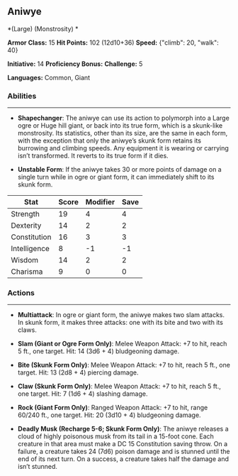 ## Aniwye
*(Large) (Monstrosity) *

**Armor Class:** 15
**Hit Points:** 102 (12d10+36)
**Speed:** {"climb": 20, "walk": 40}

**Initiative:** 14
**Proficiency Bonus:**
**Challenge:** 5

**Languages:** Common, Giant

### Abilities
 --- 
- **Shapechanger**: The aniwye can use its action to polymorph into a Large ogre or Huge hill giant, or back into its true form, which is a skunk-like monstrosity. Its statistics, other than its size, are the same in each form, with the exception that only the aniwye’s skunk form retains its burrowing and climbing speeds. Any equipment it is wearing or carrying isn’t transformed. It reverts to its true form if it dies.

- **Unstable Form**: If the aniwye takes 30 or more points of damage on a single turn while in ogre or giant form, it can immediately shift to its skunk form.



| Stat | Score | Modifier | Save |
| ---- | ---- | ---- | ---- |
| Strength | 19 | 4 | 4 |
| Dexterity | 14 | 2 | 2 |
| Constitution | 16 | 3 | 3 |
| Intelligence | 8 | -1 | -1 |
| Wisdom | 14 | 2 | 2 |
| Charisma | 9 | 0 | 0 |

### Actions
 --- 
- **Multiattack**: In ogre or giant form, the aniwye makes two slam attacks. In skunk form, it makes three attacks: one with its bite and two with its claws.

- **Slam (Giant or Ogre Form Only)**: Melee Weapon Attack: +7 to hit, reach 5 ft., one target. Hit: 14 (3d6 + 4) bludgeoning damage.

- **Bite (Skunk Form Only)**: Melee Weapon Attack: +7 to hit, reach 5 ft., one target. Hit: 13 (2d8 + 4) piercing damage.

- **Claw (Skunk Form Only)**: Melee Weapon Attack: +7 to hit, reach 5 ft., one target. Hit: 7 (1d6 + 4) slashing damage.

- **Rock (Giant Form Only)**: Ranged Weapon Attack: +7 to hit, range 60/240 ft., one target. Hit: 20 (3d10 + 4) bludgeoning damage.

- **Deadly Musk (Recharge 5-6; Skunk Form Only)**: The aniwye releases a cloud of highly poisonous musk from its tail in a 15-foot cone. Each creature in that area must make a DC 15 Constitution saving throw. On a failure, a creature takes 24 (7d6) poison damage and is stunned until the end of its next turn. On a success, a creature takes half the damage and isn’t stunned.

